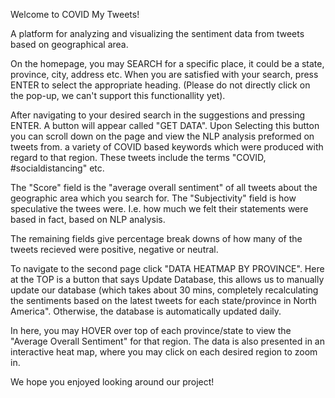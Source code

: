 Welcome to COVID My Tweets! 

A platform for analyzing and visualizing the sentiment data from tweets based on geographical area.

On the homepage, you may SEARCH for a specific place, it could be a state, province, city, address etc. 
When you are satisfied with your search, press ENTER to select the appropriate heading. (Please do not directly click on the 
pop-up, we can't support this functionallity yet).

After navigating to your desired search in the suggestions and pressing ENTER. A button will appear called "GET DATA".
Upon Selecting this button you can scroll down on the page and view the NLP analysis preformed on tweets from. a variety of
COVID based keywords which were produced with regard to that region. These tweets include the terms "COVID, #socialdistancing" etc.

The "Score" field is the "average overall sentiment" of all tweets about the geographic area which you search for. 
The "Subjectivity" field is how speculative the twees were. I.e. how much we felt their statements were based in fact,
based on NLP analysis.

The remaining fields give percentage break downs of how many of the tweets recieved were positive, negative or neutral.


To navigate to the second page click "DATA HEATMAP BY PROVINCE". Here at the TOP is a button that says Update Database,
this allows us to manually update our database (which takes about 30 mins, completely recalculating the sentiments based on
the latest tweets for each state/province in North America". Otherwise, the database is automatically updated daily.

In here, you may HOVER over top of each province/state to view the "Average Overall Sentiment" for that region. The data is 
also presented in an interactive heat map, where you may click on each desired region to zoom in.

We hope you enjoyed looking around our project!

